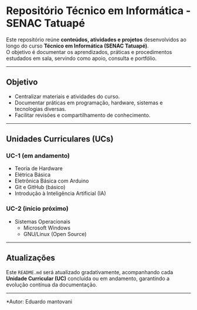 #  Repositório Técnico em Informática - SENAC Tatuapé  

Este repositório reúne **conteúdos, atividades e projetos** desenvolvidos ao longo do curso **Técnico em Informática (SENAC Tatuapé)**.  
O objetivo é documentar os aprendizados, práticas e procedimentos estudados em sala, servindo como apoio, consulta e portfólio.  

---

##  Objetivo  
- Centralizar materiais e atividades do curso.  
- Documentar práticas em programação, hardware, sistemas e tecnologias diversas.  
- Facilitar revisões e compartilhamento de conhecimento.  

---

##  Unidades Curriculares (UCs)  

###  UC-1 (em andamento)  
- Teoria de Hardware  
- Elétrica Básica  
- Eletrônica Básica com Arduino  
- Git e GitHub (básico)  
- Introdução à Inteligência Artificial (IA)  

###  UC-2 (início próximo)  
- Sistemas Operacionais  
  - Microsoft Windows  
  - GNU/Linux (Open Source)  

---

##  Atualizações  
Este `README.md` será atualizado gradativamente, acompanhando cada **Unidade Curricular (UC)** concluída ou em andamento, garantindo a evolução contínua da documentação.  

---

 *Autor: Eduardo mantovani 

